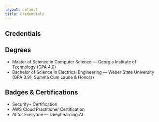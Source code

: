 ```yaml
---
layout: default
title: Credentials
---
```


<article>
  <h1>Credentials</h1>
  <section>
    <h2>Degrees</h2>
    <ul>
      <li>Master of Science in Computer Science — Georgia Institute of Technology (GPA 4.0)</li>
      <li>Bachelor of Science in Electrical Engineering — Weber State University (GPA 3.91, Summa Cum Laude & Honors)</li>
    </ul>
  </section>

  <section>
    <h2>Badges & Certifications</h2>
    <ul>
      <li>Security+ Certification</li>
      <li>AWS Cloud Practitioner Certification</li>
      <li>AI for Everyone — DeepLearning.AI</li>
    </ul>
  </section>
</article>